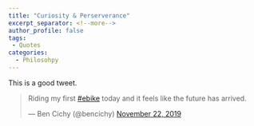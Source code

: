 ```yaml
---
title: "Curiosity & Perserverance"
excerpt_separator: <!--more-->
author_profile: false
tags:
 - Quotes
categories:
  - Philosohpy
---
```



This is a good tweet.

<blockquote class="twitter-tweet"><p lang="en" dir="ltr">Riding my first <a href="https://twitter.com/hashtag/ebike?src=hash&amp;ref_src=twsrc%5Etfw">#ebike</a> today and it feels like the future has arrived.</p>&mdash; Ben Cichy (@bencichy) <a href="https://twitter.com/bencichy/status/1197752802929364992?ref_src=twsrc%5Etfw">November 22, 2019</a></blockquote> 
<script async src="https://platform.twitter.com/widgets.js" charset="utf-8"></script>





